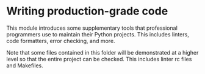 # Writing production-grade code
This module introduces some supplementary tools that professional
programmers use to maintain their Python projects. This includes
linters, code formatters, error checking, and more.

Note that some files contained in this folder will be demonstrated
at a higher level so that the entire project can be checked. This
includes linter rc files and Makefiles.
